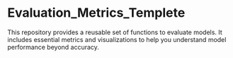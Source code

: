 # Evaluation_Metrics_Templete
 This repository provides a reusable set of functions to evaluate  models. It includes essential metrics and visualizations to help you understand model performance beyond accuracy.
